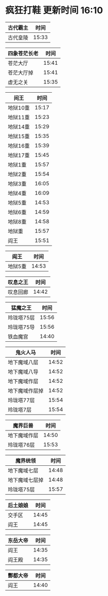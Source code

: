 # 疯狂打鞋 更新时间 16:10

| 古代霸主   | 时间    |
|--------|-------|
| 古代皇陵 | 15:33 |

| 四象苍茫长老   | 时间    |
|--------|-------|
| 苍茫大厅 | 15:41 |
| 苍茫大厅掉 | 15:41 |
| 虚无之关 | 15:35 |

| 间王   | 时间    |
|--------|-------|
| 地狱10重 | 15:17 |
| 地狱11重 | 15:23 |
| 地狱14重 | 15:29 |
| 地狱15重 | 15:35 |
| 地狱16重 | 15:39 |
| 地狱17重 | 15:45 |
| 地狱1重 | 15:57 |
| 地狱2重 | 15:54 |
| 地狱3重 | 16:05 |
| 地狱4重 | 16:09 |
| 地狱5重 | 14:53 |
| 地狱6重 | 14:59 |
| 地狱8重 | 14:58 |
| 地狱重 | 15:57 |
| 阎王 | 15:51 |

| 阎王   | 时间    |
|--------|-------|
| 地狱5重 | 14:53 |

| 叹息之王   | 时间    |
|--------|-------|
| 叹息回廊 | 14:42 |

| 猛魔之王   | 时间    |
|--------|-------|
| 玲珑塔75层 | 15:56 |
| 玲珑塔75导 | 15:56 |
| 铁血魔宫 | 14:40 |

| 鬼火人马   | 时间    |
|--------|-------|
| 地下魔域八层 | 14:52 |
| 地下魔域八导 | 14:52 |
| 地下魔域作层 | 14:52 |
| 地下魔域作层掉 | 14:52 |
| 玲珑塔77层 | 15:54 |
| 玲珑塔7层 | 15:54 |

| 魔界巨兽   | 时间    |
|--------|-------|
| 地下魔域作层 | 14:50 |
| 玲珑塔76层 | 15:53 |

| 魔界统领   | 时间    |
|--------|-------|
| 地下魔域七层 | 14:48 |
| 地下魔域七层掉 | 14:48 |
| 玲珑塔75层 | 15:57 |

| 后土娘娘   | 时间    |
|--------|-------|
| 交手区 | 14:45 |
| 阎王 | 14:45 |

| 东岳大帝   | 时间    |
|--------|-------|
| 阎王 | 14:35 |
| 阎王殿 | 14:35 |

| 酆都大帝   | 时间    |
|--------|-------|
| 阎王 | 14:40 |